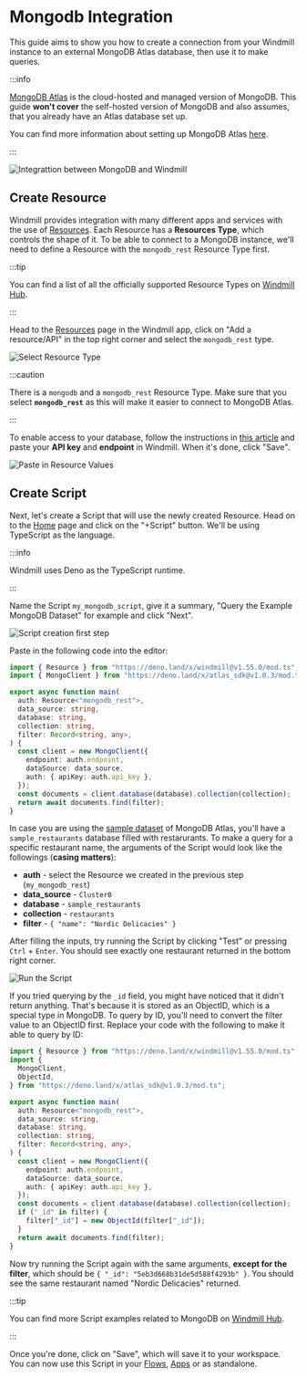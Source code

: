# Mongodb Integration

This guide aims to show you how to create a connection from your Windmill
instance to an external MongoDB Atlas database, then use it to make queries.

<!--truncate-->

:::info

[MongoDB Atlas][mongodb-atlas] is the cloud-hosted and managed version of
MongoDB. This guide **won't cover** the self-hosted version of MongoDB and also
assumes, that you already have an Atlas database set up.

You can find more information about setting up MongoDB Atlas
[here][mongodb-atlas-setup].

:::

![Integrattion between MongoDB and Windmill](../assets/integrations/0-header.png "Connect a MongoDB Atlas project with Windmill")

## Create Resource

Windmill provides integration with many different apps and services with the use
of [Resources][docs-resources]. Each Resource has a **Resources Type**, which
controls the shape of it. To be able to connect to a MongoDB instance, we'll
need to define a Resource with the `mongodb_rest` Resource Type first.

:::tip

You can find a list of all the officially supported Resource Types on
[Windmill Hub][hub-resources].

:::

Head to the [Resources][wm-app-resources] page in the Windmill app, click on
"Add a resource/API" in the top right corner and select the `mongodb_rest` type.

![Select Resource Type](../assets/integrations/1-resources.png)


:::caution

There is a `mongodb` and a `mongodb_rest` Resource Type. Make sure that you
select **`mongodb_rest`** as this will make it easier to connect to MongoDB
Atlas.

:::

To enable access to your database, follow the instructions in
[this article][mongo-api] and paste your **API key** and **endpoint** in
Windmill. When it's done, click "Save".

![Paste in Resource Values](../assets/integrations/2-mongo-rt.png)

## Create Script

Next, let's create a Script that will use the newly created Resource. Head on to
the [Home][wm-app-home] page and click on the "+Script" button. We'll be using
TypeScript as the language.

:::info

Windmill uses Deno as the TypeScript runtime.

:::

Name the Script `my_mongodb_script`, give it a summary, "Query the Example
MongoDB Dataset" for example and click "Next".

![Script creation first step](../assets/integrations/3-script-creation.png)

Paste in the following code into the editor:

```typescript
import { Resource } from "https://deno.land/x/windmill@v1.55.0/mod.ts";
import { MongoClient } from "https://deno.land/x/atlas_sdk@v1.0.3/mod.ts";

export async function main(
  auth: Resource<"mongodb_rest">,
  data_source: string,
  database: string,
  collection: string,
  filter: Record<string, any>,
) {
  const client = new MongoClient({
    endpoint: auth.endpoint,
    dataSource: data_source,
    auth: { apiKey: auth.api_key },
  });
  const documents = client.database(database).collection(collection);
  return await documents.find(filter);
}
```

In case you are using the [sample dataset][mongo-sample-data] of MongoDB Atlas,
you'll have a `sample_restaurants` database filled with restarurants. To make a
query for a specific restaurant name, the arguments of the Script would look
like the followings (**casing matters**):

- **auth** - select the Resource we created in the previous step
  (`my_mongodb_rest`)
- **data_source** - `Cluster0`
- **database** - `sample_restaurants`
- **collection** - `restaurants`
- **filter** - `{ "name": "Nordic Delicacies" }`

After filling the inputs, try running the Script by clicking "Test" or pressing
`Ctrl` + `Enter`. You should see exactly one restaurant returned in the bottom
right corner.

![Run the Script](../assets/integrations/4-script-test.png)

If you tried querying by the `_id` field, you might have noticed that it didn't
return anything. That's because it is stored as an ObjectID, which is a special
type in MongoDB. To query by ID, you'll need to convert the filter value to an
ObjectID first. Replace your code with the following to make it able to query by
ID:

```typescript
import { Resource } from "https://deno.land/x/windmill@v1.55.0/mod.ts";
import {
  MongoClient,
  ObjectId,
} from "https://deno.land/x/atlas_sdk@v1.0.3/mod.ts";

export async function main(
  auth: Resource<"mongodb_rest">,
  data_source: string,
  database: string,
  collection: string,
  filter: Record<string, any>,
) {
  const client = new MongoClient({
    endpoint: auth.endpoint,
    dataSource: data_source,
    auth: { apiKey: auth.api_key },
  });
  const documents = client.database(database).collection(collection);
  if ("_id" in filter) {
    filter["_id"] = new ObjectId(filter["_id"]);
  }
  return await documents.find(filter);
}
```

Now try running the Script again with the same arguments, **except for the
filter**, which should be `{ "_id": "5eb3d668b31de5d588f4293b" }`. You should
see the same restaurant named "Nordic Delicacies" returned.

:::tip

You can find more Script examples related to MongoDB on
[Windmill Hub][hub-mongo].

:::

Once you're done, click on "Save", which will save it to your workspace. You can
now use this Script in your [Flows][docs-flows], [Apps][docs-apps] or as
standalone.

<!-- Links -->

[wm-app-resources]: https://app.windmill.dev/resources
[wm-app-home]: https://app.windmill.dev
[hub-resources]: https://hub.windmill.dev/resources
[hub-mongo]: https://hub.windmill.dev/integrations/mongodb
[docs-resources]: /docs/core_concepts/resources_and_types
[docs-path]: /docs/reference#path
[docs-flows]: /docs/getting_started/flows_quickstart
[docs-apps]: /docs/getting_started/apps_quickstart
[mongodb-atlas]: https://www.mongodb.com/atlas/database
[mongodb-atlas-setup]: https://www.mongodb.com/basics/mongodb-atlas-tutorial
[mongo-api]: https://www.mongodb.com/docs/atlas/api/data-api/
[mongo-sample-data]: https://www.mongodb.com/docs/atlas/sample-data/